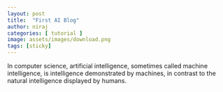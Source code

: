 ```yaml
---
layout: post
title:  "First AI Blog"
author: niraj
categories: [ tutorial ]
image: assets/images/download.png
tags: [sticky]
---
```

In computer science, artificial intelligence, sometimes called machine intelligence, is intelligence demonstrated by machines, in contrast to the natural intelligence displayed by humans.
